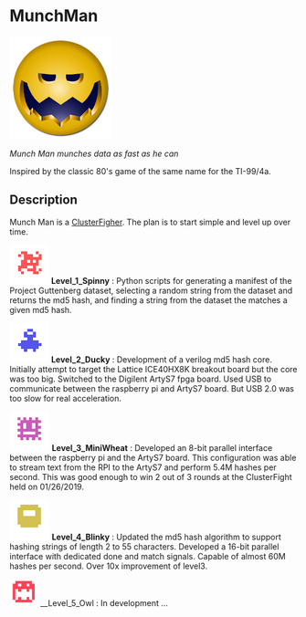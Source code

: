 # MunchMan
![munchman icon](images/munchman_icon.png)

_Munch Man munches data as fast as he can_

Inspired by the classic 80's game of the same name for the TI-99/4a.

## Description

Munch Man is a [ClusterFigher](http://clusterfights.com/wiki/index.php?title=Main_Page).
The plan is to start simple and level up over time.  

![level1_spinny](images/level1_spinny.png)
__Level_1_Spinny__ : Python scripts for generating a
manifest of the Project Guttenberg dataset, selecting a
random string from the dataset and returns the md5 hash,
and finding a string from the dataset the matches a given md5
hash.

![level2_ducky](images/level2_ducky.png)
__Level_2_Ducky__ : Development of a verilog md5 hash
core.  Initially attempt to target the Lattice ICE40HX8K
breakout board but the core was too big. Switched to the Digilent
ArtyS7 fpga board. Used USB to communicate between the
raspberry pi and ArtyS7 board.  But USB 2.0 was too slow
for real acceleration.

![level3_MiniWheat](images/level3_MiniWheat.png)
__Level_3_MiniWheat__ : Developed an 8-bit parallel
interface between the raspberry pi and the ArtyS7 board.
This configuration was able to stream text from the RPI to
the ArtyS7 and perform 5.4M hashes per second.  This was
good enough to win 2 out of 3 rounds at the ClusterFight
held on 01/26/2019.

![level4_Blinky](images/level4_Blinky.png)
__Level_4_Blinky__ : Updated the md5 hash algorithm to
support hashing strings of length 2 to 55 characters.
Developed a 16-bit parallel interface with dedicated
done and match signals. Capable of almost 60M hashes
per second.  Over 10x improvement of level3.

![level5_Owl](images/level5_Owl.png)
__Level_5_Owl : In development ...

